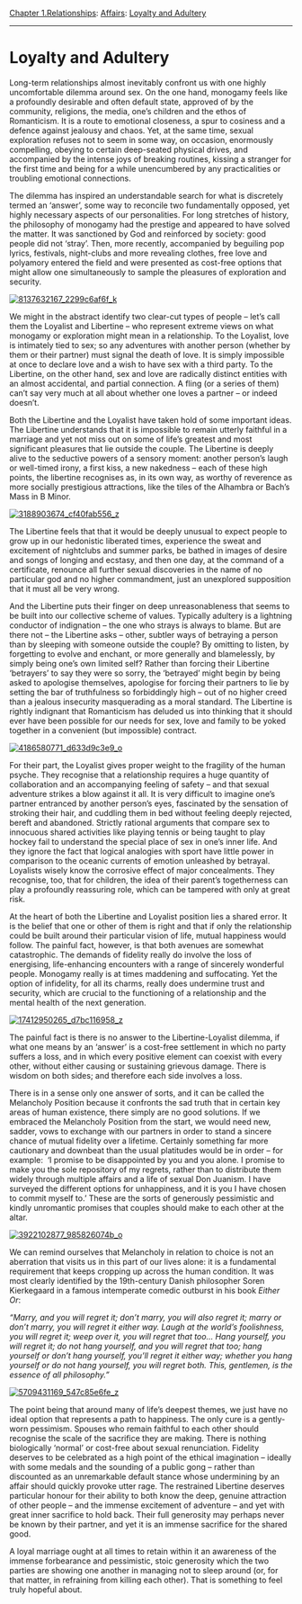 [Chapter 1.Relationships](https://www.theschooloflife.com/thebookoflife/category/relationships/): [Affairs](https://www.theschooloflife.com/thebookoflife/category/relationships/affairs/): [Loyalty and Adultery](https://www.theschooloflife.com/thebookoflife/loyalty-and-adultery/)

* * *

# Loyalty and Adultery

Long-term relationships almost inevitably confront us with one highly uncomfortable dilemma around sex. On the one hand, monogamy feels like a profoundly desirable and often default state, approved of by the community, religions, the media, one’s children and the ethos of Romanticism. It is a route to emotional closeness, a spur to cosiness and a defence against jealousy and chaos. Yet, at the same time, sexual exploration refuses not to seem in some way, on occasion, enormously compelling, obeying to certain deep-seated physical drives, and accompanied by the intense joys of breaking routines, kissing a stranger for the first time and being for a while unencumbered by any practicalities or troubling emotional connections.

The dilemma has inspired an understandable search for what is discretely termed an ‘answer’, some way to reconcile two fundamentally opposed, yet highly necessary aspects of our personalities. For long stretches of history, the philosophy of monogamy had the prestige and appeared to have solved the matter. It was sanctioned by God and reinforced by society: good people did not ‘stray’. Then, more recently, accompanied by beguiling pop lyrics, festivals, night-clubs and more revealing clothes, free love and polyamory entered the field and were presented as cost-free options that might allow one simultaneously to sample the pleasures of exploration and security.

[![8137632167_2299c6af6f_k](https://www.theschooloflife.com/thebookoflife/wp-content/uploads/2016/05/8137632167_2299c6af6f_k.jpg)](http://www.thebookoflife.org/wp-content/uploads/2016/05/8137632167_2299c6af6f_k.jpg)

We might in the abstract identify two clear-cut types of people – let’s call them the Loyalist and Libertine – who represent extreme views on what monogamy or exploration might mean in a relationship. To the Loyalist, love is intimately tied to sex; so any adventures with another person (whether by them or their partner) must signal the death of love. It is simply impossible at once to declare love and a wish to have sex with a third party. To the Libertine, on the other hand, sex and love are radically distinct entities with an almost accidental, and partial connection. A fling (or a series of them) can’t say very much at all about whether one loves a partner – or indeed doesn’t.

Both the Libertine and the Loyalist have taken hold of some important ideas. The Libertine understands that it is impossible to remain utterly faithful in a marriage and yet not miss out on some of life’s greatest and most significant pleasures that lie outside the couple. The Libertine is deeply alive to the seductive powers of a sensory moment: another person’s laugh or well-timed irony, a first kiss, a new nakedness – each of these high points, the libertine recognises as, in its own way, as worthy of reverence as more socially prestigious attractions, like the tiles of the Alhambra or Bach’s Mass in B Minor.

[![3188903674_cf40fab556_z](https://www.theschooloflife.com/thebookoflife/wp-content/uploads/2016/05/3188903674_cf40fab556_z.jpg)](http://www.thebookoflife.org/wp-content/uploads/2016/05/3188903674_cf40fab556_z.jpg)

The Libertine feels that that it would be deeply unusual to expect people to grow up in our hedonistic liberated times, experience the sweat and excitement of nightclubs and summer parks, be bathed in images of desire and songs of longing and ecstasy, and then one day, at the command of a certificate, renounce all further sexual discoveries in the name of no particular god and no higher commandment, just an unexplored supposition that it must all be very wrong.

And the Libertine puts their finger on deep unreasonableness that seems to be built into our collective scheme of values. Typically adultery is a lightning conductor of indignation – the one who strays is always to blame. But are there not – the Libertine asks – other, subtler ways of betraying a person than by sleeping with someone outside the couple? By omitting to listen, by forgetting to evolve and enchant, or more generally and blamelessly, by simply being one’s own limited self? Rather than forcing their Libertine ‘betrayers’ to say they were so sorry, the ‘betrayed’ might begin by being asked to apologise themselves, apologise for forcing their partners to lie by setting the bar of truthfulness so forbiddingly high – out of no higher creed than a jealous insecurity masquerading as a moral standard. The Libertine is rightly indignant that Romanticism has deluded us into thinking that it should ever have been possible for our needs for sex, love and family to be yoked together in a convenient (but impossible) contract.

[![4186580771_d633d9c3e9_o](https://www.theschooloflife.com/thebookoflife/wp-content/uploads/2016/05/4186580771_d633d9c3e9_o.jpg)](http://www.thebookoflife.org/wp-content/uploads/2016/05/4186580771_d633d9c3e9_o.jpg)

For their part, the Loyalist gives proper weight to the fragility of the human psyche. They recognise that a relationship requires a huge quantity of collaboration and an accompanying feeling of safety – and that sexual adventure strikes a blow against it all. It is very difficult to imagine one’s partner entranced by another person’s eyes, fascinated by the sensation of stroking their hair, and cuddling them in bed without feeling deeply rejected, bereft and abandoned. Strictly rational arguments that compare sex to innocuous shared activities like playing tennis or being taught to play hockey fail to understand the special place of sex in one’s inner life. And they ignore the fact that logical analogies with sport have little power in comparison to the oceanic currents of emotion unleashed by betrayal. Loyalists wisely know the corrosive effect of major concealments. They recognise, too, that for children, the idea of their parent’s togetherness can play a profoundly reassuring role, which can be tampered with only at great risk.

At the heart of both the Libertine and Loyalist position lies a shared error. It is the belief that one or other of them is right and that if only the relationship could be built around their particular vision of life, mutual happiness would follow. The painful fact, however, is that both avenues are somewhat catastrophic. The demands of fidelity really do involve the loss of energising, life-enhancing encounters with a range of sincerely wonderful people. Monogamy really is at times maddening and suffocating. Yet the option of infidelity, for all its charms, really does undermine trust and security, which are crucial to the functioning of a relationship and the mental health of the next generation.

[![17412950265_d7bc116958_z](https://www.theschooloflife.com/thebookoflife/wp-content/uploads/2016/05/17412950265_d7bc116958_z.jpg)](http://www.thebookoflife.org/wp-content/uploads/2016/05/17412950265_d7bc116958_z.jpg)

The painful fact is there is no answer to the Libertine-Loyalist dilemma, if what one means by an ‘answer’ is a cost-free settlement in which no party suffers a loss, and in which every positive element can coexist with every other, without either causing or sustaining grievous damage. There is wisdom on both sides; and therefore each side involves a loss.

There is in a sense only one answer of sorts, and it can be called the Melancholy Position because it confronts the sad truth that in certain key areas of human existence, there simply are no good solutions. If we embraced the Melancholy Position from the start, we would need new, sadder, vows to exchange with our partners in order to stand a sincere chance of mutual fidelity over a lifetime. Certainly something far more cautionary and downbeat than the usual platitudes would be in order – for example: &nbsp;‘I promise to be disappointed by you and you alone. I promise to make you the sole repository of my regrets, rather than to distribute them widely through multiple affairs and a life of sexual Don Juanism. I have surveyed the different options for unhappiness, and it is you I have chosen to commit myself to.’ These are the sorts of generously pessimistic and kindly unromantic promises that couples should make to each other at the altar.

[![3922102877_985826074b_o](https://www.theschooloflife.com/thebookoflife/wp-content/uploads/2016/05/3922102877_985826074b_o1.jpg)](http://www.thebookoflife.org/wp-content/uploads/2016/05/3922102877_985826074b_o1.jpg)

We can remind ourselves that Melancholy in relation to choice is not an aberration that visits us in this part of our lives alone: it is a fundamental requirement that keeps cropping up across the human condition. It was most clearly identified by the 19th-century Danish philosopher Soren Kierkegaard in a famous intemperate comedic outburst in his book _Either Or_:

_“Marry, and you will regret it; don’t marry, you will also regret it; marry or don’t marry, you will regret it either way. Laugh at the world’s foolishness, you will regret it; weep over it, you will regret that too… Hang yourself, you will regret it; do not hang yourself, and you will regret that too; hang yourself or don’t hang yourself, you’ll regret it either way; whether you hang yourself or do not hang yourself, you will regret both. This, gentlemen, is the essence of all philosophy.”_

[![5709431169_547c85e6fe_z](https://www.theschooloflife.com/thebookoflife/wp-content/uploads/2016/05/5709431169_547c85e6fe_z.jpg)](http://www.thebookoflife.org/wp-content/uploads/2016/05/5709431169_547c85e6fe_z.jpg)

The point being that around many of life’s deepest themes, we just have no ideal option that represents a path to happiness. The only cure is a gently-worn pessimism. Spouses who remain faithful to each other should recognise the scale of the sacrifice they are making. There is nothing biologically ‘normal’ or cost-free about sexual renunciation. Fidelity deserves to be celebrated as a high point of the ethical imagination – ideally with some medals and the sounding of a public gong – rather than discounted as an unremarkable default stance whose undermining by an affair should quickly provoke utter rage. The restrained Libertine deserves particular honour for their ability to both know the deep, genuine attraction of other people – and the immense excitement of adventure – and yet with great inner sacrifice to hold back. Their full generosity may perhaps never be known by their partner, and yet it is an immense sacrifice for the shared good. &nbsp;

A loyal marriage ought at all times to retain within it an awareness of the immense forbearance and pessimistic, stoic generosity which the two parties are showing one another in managing not to sleep around (or, for that matter, in refraining from killing each other). That is something to feel truly hopeful about.
